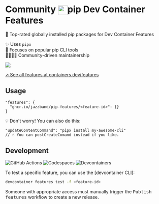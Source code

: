 # Community <img valign=middle height=30 src="https://favicone.com/python.org?s=64">pip Dev Container Features

🐍 Top-rated globally installed pip packages for Dev Container Features

✨ Uses `pipx` \
🥇 Focuses on popular pip CLI tools \
👨‍👩‍👧‍👦 Community-driven maintainership

[![](https://img.shields.io/static/v1?style=for-the-badge&message=%F0%9F%A7%B0+Add+a+feature&color=CB3837&label=)](https://github.com/devcontainers-community/npm-features/issues/new)

<!-- prettier-ignore-start -->
<!-- START_FEATURE_LIST -->

<!-- END_FEATURE_LIST -->
<!-- prettier-ignore-end -->

[↗️ See all features at containers.dev/features](https://containers.dev/features)

## Usage

```jsonc
"features": {
  "ghcr.io/jazzband/pip-features/<feature-id>": {}
}
```

💡 Don't worry! You can also do this:

```jsonc
"updateContentCommand": "pipx install my-awesome-cli"
// ☝ You can postCreateComand instead if you like.
```

## Development

![GitHub Actions](https://img.shields.io/static/v1?style=for-the-badge&message=GitHub+Actions&color=2088FF&logo=GitHub+Actions&logoColor=FFFFFF&label=)
![Codespaces](https://img.shields.io/static/v1?style=for-the-badge&message=Codespaces&color=181717&logo=GitHub&logoColor=FFFFFF&label=)
![Devcontainers](https://img.shields.io/static/v1?style=for-the-badge&message=Devcontainers&color=2496ED&logo=Docker&logoColor=FFFFFF&label=)

To test a specific feature, you can use the [devcontainer CLI]:

```sh
devcontainer features test -f <feature-id>
```

Someone with appropriate access must manually trigger the <kbd>Publish features</kbd> workflow to create a new release.
